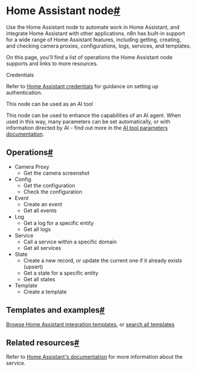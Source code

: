 [](https://github.com/n8n-io/n8n-docs/edit/main/docs/integrations/builtin/app-nodes/n8n-nodes-base.homeassistant.md "Edit this page")

# Home Assistant node[#](#home-assistant-node "Permanent link")

Use the Home Assistant node to automate work in Home Assistant, and integrate Home Assistant with other applications. n8n has built-in support for a wide range of Home Assistant features, including getting, creating, and checking camera proxies, configurations, logs, services, and templates.

On this page, you'll find a list of operations the Home Assistant node supports and links to more resources.

Credentials

Refer to [Home Assistant credentials](../../credentials/homeassistant/) for guidance on setting up authentication.

This node can be used as an AI tool

This node can be used to enhance the capabilities of an AI agent. When used in this way, many parameters can be set automatically, or with information directed by AI - find out more in the [AI tool parameters documentation](../../../../advanced-ai/examples/using-the-fromai-function/).

## Operations[#](#operations "Permanent link")

*   Camera Proxy
    *   Get the camera screenshot
*   Config
    *   Get the configuration
    *   Check the configuration
*   Event
    *   Create an event
    *   Get all events
*   Log
    *   Get a log for a specific entity
    *   Get all logs
*   Service
    *   Call a service within a specific domain
    *   Get all services
*   State
    *   Create a new record, or update the current one if it already exists (upsert)
    *   Get a state for a specific entity
    *   Get all states
*   Template
    *   Create a template

## Templates and examples[#](#templates-and-examples "Permanent link")

[Browse Home Assistant integration templates](https://n8n.io/integrations/home-assistant/), or [search all templates](https://n8n.io/workflows/)

## Related resources[#](#related-resources "Permanent link")

Refer to [Home Assistant's documentation](https://developers.home-assistant.io/docs/api/rest/) for more information about the service.